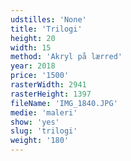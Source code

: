 ```yaml
---
udstilles: 'None'
title: 'Trilogi'
height: 20
width: 15
method: 'Akryl på lærred'
year: 2018
price: '1500'
rasterWidth: 2941
rasterHeight: 1397
fileName: 'IMG_1840.JPG'
medie: 'maleri'
show: 'yes'
slug: 'trilogi'
weight: '180'
---
```

